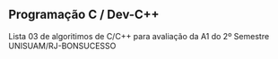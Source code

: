 ﻿## Programação C / Dev-C++
Lista 03 de algoritimos de C/C++ para avaliação da A1 do 2º Semestre UNISUAM/RJ-BONSUCESSO
